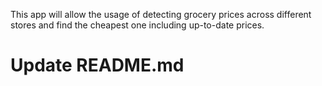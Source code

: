 This app will allow the usage of detecting grocery prices across different stores and find the cheapest one including up-to-date prices.

# Update README.md
